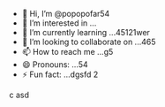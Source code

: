 - 👋 Hi, I’m @popopofar54
- 👀 I’m interested in ...
- 🌱 I’m currently learning ...45121wer
- 💞️ I’m looking to collaborate on ...465
- 📫 How to reach me ...g5
- 😄 Pronouns: ...54
- ⚡ Fun fact: ...dgsfd
2
<!---
popopofar/popopofar is a ✨ special ✨ repository because its `README.md` (this file) appears on your GitHub profile.ggf
You can click the Preview link to take a look at your changes.
--->
c
asd
